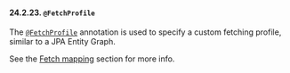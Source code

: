 #### 24.2.23. `@FetchProfile`

<div class="paragraph">

The [`@FetchProfile`](https://docs.jboss.org/hibernate/orm/5.2/javadocs/org/hibernate/annotations/FetchProfile.html) annotation is used to specify a custom fetching profile, similar to a JPA Entity Graph.

</div>
<div class="paragraph">

See the [Fetch mapping](#fetching-strategies-dynamic-fetching-profile-example) section for more info.

</div>
</div>
<div class="sect3">

